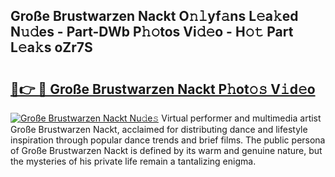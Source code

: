 ## Große Brustwarzen Nackt O𝚗𝚕yf𝚊ns L𝚎a𝚔ed N𝚞𝚍es - Part-DWb P𝚑𝚘tos Vi𝚍𝚎o - H𝚘𝚝 Part L𝚎a𝚔s oZr7S

# <h2><a href="http://kf0rusr.oniu.top/?m=Gro%c3%9fe+Brustwarzen+Nackt">🔗👉 🔴 Große Brustwarzen Nackt P𝚑ot𝚘𝚜 V𝚒d𝚎o</a></h2>

[![Große Brustwarzen Nackt Nu𝚍e𝚜](https://i.imgur.com/0qMVB7G.gif)](http://kf0rusr.oniu.top/?m=Gro%c3%9fe+Brustwarzen+Nackt)
Virtual performer and multimedia artist Große Brustwarzen Nackt, acclaimed for distributing dance and lifestyle inspiration through popular dance trends and brief films. The public persona of Große Brustwarzen Nackt is defined by its warm and genuine nature, but the mysteries of his private life remain a tantalizing enigma.  

